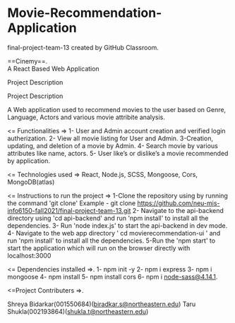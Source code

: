 # Movie-Recommendation-Application
final-project-team-13 created by GitHub Classroom.   

==Cinemy==.        
A React Based Web Application

Project Description

Project Description

A Web application used to recommend movies to the user based on Genre, Language, Actors and various movie attribite analysis.

<= Functionalities =>
1- User and Admin account creation and verified login autherization.
2- View all movie listing for User and Admin.
3-Creation, updating, and deletion of a movie by Admin.
4- Search movie by various attributes like name, actors.
5- User like’s or dislike’s a movie recommended by application.

<= Technologies used =>
React, Node.js, SCSS, Mongoose, Cors, MongoDB(atlas)

<= Instructions to run the project =>
1-Clone the repository using by running the command 'git clone'
Example - git clone https://github.com/neu-mis-info6150-fall2021/final-project-team-13.git
2- Navigate to the api-backend directory using 'cd api-backend' and run 'npm install' to install all the dependencies.
3- Run 'node index.js' to start the api-backend in dev mode.
4- Navigate to the web app directory ' cd movierecommendation-ui ' and run 'npm install' to install all the dependencies.
5-Run the 'npm start' to start the application which will run on the browser directly with localhost:3000

<= Dependencies installed =>.
1- npm init -y
2- npm i express
3- npm i mongoose
4- npm install
5- npm install cors
6- npm i node-sass@4.14.1.

<=Project Contributers =>.

Shreya Bidarkar(001550684)(biradkar.s@northeastern.edu)
Taru Shukla(002193864)(shukla.t@northeastern.edu)
